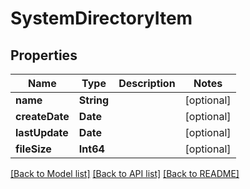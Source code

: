 # SystemDirectoryItem

## Properties
Name | Type | Description | Notes
------------ | ------------- | ------------- | -------------
**name** | **String** |  | [optional] 
**createDate** | **Date** |  | [optional] 
**lastUpdate** | **Date** |  | [optional] 
**fileSize** | **Int64** |  | [optional] 

[[Back to Model list]](../README.md#documentation-for-models) [[Back to API list]](../README.md#documentation-for-api-endpoints) [[Back to README]](../README.md)


